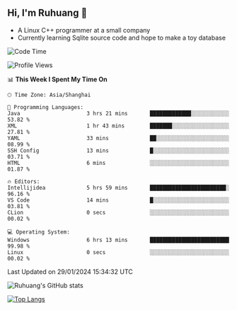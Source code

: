 ## Hi, I'm Ruhuang 👋

- A Linux C++ programmer at a small company
- Currently learning Sqlite source code and hope to make a toy database

<!--START_SECTION:waka-->
![Code Time](http://img.shields.io/badge/Code%20Time-71%20hrs%206%20mins-blue)

![Profile Views](http://img.shields.io/badge/Profile%20Views-2-blue)

📊 **This Week I Spent My Time On** 

```text
🕑︎ Time Zone: Asia/Shanghai

💬 Programming Languages: 
Java                     3 hrs 21 mins       █████████████░░░░░░░░░░░░   53.82 % 
XML                      1 hr 43 mins        ███████░░░░░░░░░░░░░░░░░░   27.81 % 
YAML                     33 mins             ██░░░░░░░░░░░░░░░░░░░░░░░   08.99 % 
SSH Config               13 mins             █░░░░░░░░░░░░░░░░░░░░░░░░   03.71 % 
HTML                     6 mins              ░░░░░░░░░░░░░░░░░░░░░░░░░   01.87 % 

🔥 Editors: 
Intellijidea             5 hrs 59 mins       ████████████████████████░   96.16 % 
VS Code                  14 mins             █░░░░░░░░░░░░░░░░░░░░░░░░   03.81 % 
CLion                    0 secs              ░░░░░░░░░░░░░░░░░░░░░░░░░   00.02 % 

💻 Operating System: 
Windows                  6 hrs 13 mins       █████████████████████████   99.98 % 
Linux                    0 secs              ░░░░░░░░░░░░░░░░░░░░░░░░░   00.02 % 
```


 Last Updated on 29/01/2024 15:34:32 UTC
<!--END_SECTION:waka-->

![Ruhuang's GitHub stats](https://github-readme-stats.vercel.app/api?username=ruhuang2001&count_private=true&hide_title=true&show_icons=true&theme=vue)

[![Top Langs](https://github-readme-stats.vercel.app/api/top-langs/?username=ruhuang2001&layout=compact)](https://github.com/anuraghazra/github-readme-stats)
